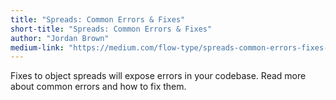 ```yaml
---
title: "Spreads: Common Errors & Fixes"
short-title: "Spreads: Common Errors & Fixes"
author: "Jordan Brown"
medium-link: "https://medium.com/flow-type/spreads-common-errors-fixes-9701012e9d58"
---
```

Fixes to object spreads will expose errors in your codebase. Read more about common errors and how to fix them.
